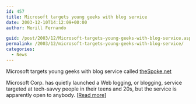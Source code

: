 ```yaml
---
id: 457
title: Microsoft targets young geeks with blog service
date: 2003-12-10T14:12:09+00:00
author: Merill Fernando

guid: /post/2003/12/Microsoft-targets-young-geeks-with-blog-service.aspx
permalink: /2003/12/microsoft-targets-young-geeks-with-blog-service/
categories:
  - News
---
```

<body xmlns="http://www.w3.org/1999/xhtml">
    <p>
        Microsoft targets young geeks with blog service called <a href="http://thespoke.net">theSpoke.net</a>
    </p>
    <p>
        Microsoft Corp. has quietly launched a Web logging, or blogging, service targeted
        at tech-savvy people in their teens and 20s, but the service is apparently open to
        anybody. [<a href="http://www.infoworld.com/article/03/12/03/HNmsblogservice_1.html">Read
        more</a>]
    </p>
</body>